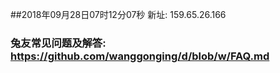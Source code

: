 ##2018年09月28日07时12分07秒 新址: 159.65.26.166
### 兔友常见问题及解答: https://github.com/wanggonging/d/blob/w/FAQ.md
